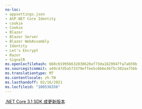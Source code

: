 ```yaml
---
no-loc:
- appsettings.json
- ASP.NET Core Identity
- cookie
- Cookie
- Blazor
- Blazor Server
- Blazor WebAssembly
- Identity
- Let's Encrypt
- Razor
- SignalR
ms.openlocfilehash: 660c019956632030620af73da1829947fa7a039b
ms.sourcegitcommit: a49c47d5a573379effee5c6b6e36f5c302aa756b
ms.translationtype: MT
ms.contentlocale: zh-TW
ms.lasthandoff: 02/16/2021
ms.locfileid: "100536356"
---
```

[.NET Core 3.1 SDK 或更新版本](https://dotnet.microsoft.com/download/dotnet-core/3.1)
